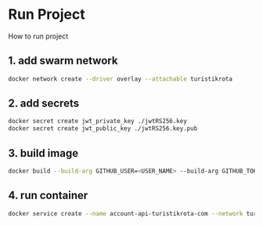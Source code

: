 # Run Project

How to run project

## 1. add swarm network

```bash
docker network create --driver overlay --attachable turistikrota

```

## 2. add secrets

```bash
docker secret create jwt_private_key ./jwtRS256.key
docker secret create jwt_public_key ./jwtRS256.key.pub

```

## 3. build image

```bash
docker build --build-arg GITHUB_USER=<USER_NAME> --build-arg GITHUB_TOKEN=<ACCESS_TOKEN> -t github.com/turistikrota/service.account .  
```

## 4. run container

```bash
docker service create --name account-api-turistikrota-com --network turistikrota --secret jwt_private_key --secret jwt_public_key --env-file .env --publish 6014:6014 --publish 7014:7014 github.com/turistikrota/service.account:latest
```
